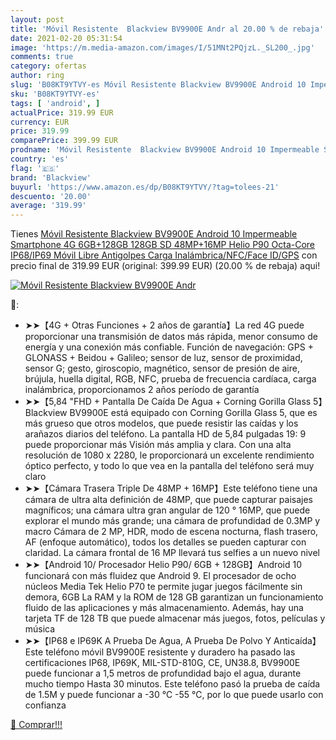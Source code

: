 ```yaml
---
layout: post
title: 'Móvil Resistente  Blackview BV9900E Andr al 20.00 % de rebaja'
date: 2021-02-20 05:31:54
image: 'https://m.media-amazon.com/images/I/51MNt2PQjzL._SL200_.jpg'
comments: true
category: ofertas
author: ring
slug: 'B08KT9YTVY-es Móvil Resistente Blackview BV9900E Android 10 Impermeable...'
sku: 'B08KT9YTVY-es'
tags: [ 'android', ]
actualPrice: 319.99 EUR
currency: EUR
price: 319.99
comparePrice: 399.99 EUR
prodname: 'Móvil Resistente  Blackview BV9900E Android 10 Impermeable Smartphone 4G  6GB+128GB  128GB SD  48MP+16MP  Helio P90 Octa-Core  IP68/IP69 Móvil Libre Antigolpes  Carga Inalámbrica/NFC/Face ID/GPS'
country: 'es'
flag: '🇪🇸'
brand: 'Blackview'
buyurl: 'https://www.amazon.es/dp/B08KT9YTVY/?tag=tolees-21'
descuento: '20.00'
average: '319.99'
---
```


Tienes [Móvil Resistente  Blackview BV9900E Android 10 Impermeable Smartphone 4G  6GB+128GB  128GB SD  48MP+16MP  Helio P90 Octa-Core  IP68/IP69 Móvil Libre Antigolpes  Carga Inalámbrica/NFC/Face ID/GPS](https://www.amazon.es/dp/B08KT9YTVY/?tag=tolees-21) con precio final de  319.99 EUR (original: 399.99 EUR) (20.00 %  de rebaja) aqui!

[![Móvil Resistente  Blackview BV9900E Andr](https://m.media-amazon.com/images/I/51MNt2PQjzL._SL200_.jpg)](https://www.amazon.es/dp/B08KT9YTVY/?tag=tolees-21)

🔎:

- ➤➤【4G + Otras Funciones + 2 años de garantía】La red 4G puede proporcionar una transmisión de datos más rápida, menor consumo de energía y una conexión más confiable. Función de navegación: GPS + GLONASS + Beidou + Galileo; sensor de luz, sensor de proximidad, sensor G; gesto, giroscopio, magnético, sensor de presión de aire, brújula, huella digital, RGB, NFC, prueba de frecuencia cardíaca, carga inalámbrica, proporcionamos 2 años período de garantía
- ➤➤【5,84 "FHD + Pantalla De Caída De Agua + Corning Gorilla Glass 5】Blackview BV9900E está equipado con Corning Gorilla Glass 5, que es más grueso que otros modelos, que puede resistir las caídas y los arañazos diarios del teléfono. La pantalla HD de 5,84 pulgadas 19: 9 puede proporcionar más Visión más amplia y clara. Con una alta resolución de 1080 x 2280, le proporcionará un excelente rendimiento óptico perfecto, y todo lo que vea en la pantalla del teléfono será muy claro
- ➤➤【Cámara Trasera Triple De 48MP + 16MP】Este teléfono tiene una cámara de ultra alta definición de 48MP, que puede capturar paisajes magníficos; una cámara ultra gran angular de 120 ° 16MP, que puede explorar el mundo más grande; una cámara de profundidad de 0.3MP y macro Cámara de 2 MP, HDR, modo de escena nocturna, flash trasero, AF (enfoque automático), todos los detalles se pueden capturar con claridad. La cámara frontal de 16 MP llevará tus selfies a un nuevo nivel
- ➤➤【Android 10/ Procesador Helio P90/ 6GB + 128GB】Android 10 funcionará con más fluidez que Android 9. El procesador de ocho núcleos Media Tek Helio P70 te permite jugar juegos fácilmente sin demora, 6GB La RAM y la ROM de 128 GB garantizan un funcionamiento fluido de las aplicaciones y más almacenamiento. Además, hay una tarjeta TF de 128 TB que puede almacenar más juegos, fotos, películas y música
- ➤➤【IP68 e IP69K A Prueba De Agua, A Prueba De Polvo Y Anticaída】 Este teléfono móvil BV9900E resistente y duradero ha pasado las certificaciones IP68, IP69K, MIL-STD-810G, CE, UN38.8, BV9900E puede funcionar a 1,5 metros de profundidad bajo el agua, durante mucho tiempo Hasta 30 minutos. Este teléfono pasó la prueba de caída de 1.5M y puede funcionar a -30 ℃ -55 ℃, por lo que puede usarlo con confianza

[🛒 Comprar!!!](https://www.amazon.es/dp/B08KT9YTVY/?tag=tolees-21)
